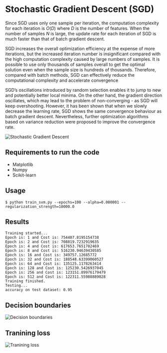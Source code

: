# Stochastic Gradient Descent (SGD)

Since SGD uses only one sample per iteration, the computation complexity for each iteration is $O(D)$ where $D$ is the number of features. When the number of samples $N$ is large, the update rate for each iteration of SGD is much faster than that of batch gradient descent.

SGD increases the overall optimization efficiency at the expense of more iterations, but the increased iteration number is insignificant compared with the high computation complexity caused by large numbers of samples. It is possible to use only thousands of samples overall to get the optimal solution even when the sample size is hundreds of thousands. Therefore, compared with batch methods, SGD can effectively reduce the computational complexity and accelerate convergence

SGD’s oscillations introduced by random selection enables it to jump to new and potentially better local minima. On the other hand, the gradient direction oscillates, which may lead to the problem of non-converging - as SGD will keep overshooting. However, it has been shown that when we slowly decrease the learning rate, SGD shows the same convergence behaviour as batch gradient descent. Nevertheless, further optimization algorithms based on variance reduction were proposed to improve the convergence rate.

![Stochastic Gradient Descent](sgd_animation.gif)


## Requirements to run the code

* Matplotlib
* Numpy
* Scikit-learn

## Usage

```$ python train_svm.py --epochs=100 --alpha=0.000001 --regularization_strength=10000.0```

## Results

```
Training started...                                                                                                     Epoch is: 1 and Cost is: 754407.8195154738                                                                              Epoch is: 2 and Cost is: 708819.7232919635                                                                              Epoch is: 4 and Cost is: 617653.7651782469                                                                              Epoch is: 8 and Cost is: 516230.94639430585                                                                             Epoch is: 16 and Cost is: 349757.12685772                                                                               Epoch is: 32 and Cost is: 188548.63399060527                                                                            Epoch is: 64 and Cost is: 135125.1178263414                                                                             Epoch is: 128 and Cost is: 125230.5426937045                                                                            Epoch is: 256 and Cost is: 123151.89976179479                                                                           Epoch is: 512 and Cost is: 122311.55988889028                                                                           Training finished.                                                                                                      Testing...                                                                                                              accuracy on test dataset: 0.95
```
## Decision boundaries

![Decision boundaries](decision_boundaries.png)

## Tranining loss

![Tranining loss](loss.png)